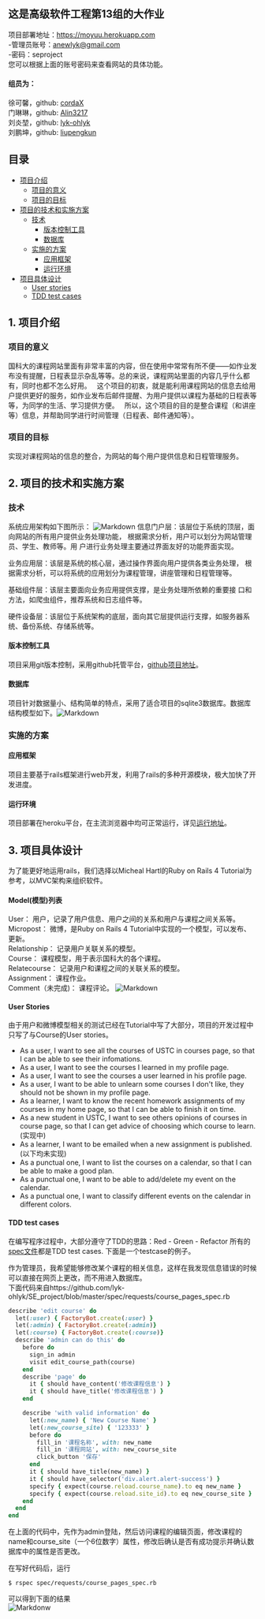 ## 这是高级软件工程第13组的大作业
项目部署地址：https://moyuu.herokuapp.com  
-管理员账号：anewlyk@gmail.com  
-密码：seproject  
您可以根据上面的账号密码来查看网站的具体功能。  

#### 组员为：
徐可馨，github: [cordaX](https://github.com/cordaX)  
门琳琳，github: [Alin3217](https://github.com/Alin3217)  
刘炎堃，github: [lyk-ohlyk](https://github.com/lyk-ohlyk)  
刘鹏坤，github: [liupengkun](https://github.com/liupengkun)  

## 目录

* [项目介绍](#1-%E9%A1%B9%E7%9B%AE%E4%BB%8B%E7%BB%8D)  
  * [项目的意义](#%E9%A1%B9%E7%9B%AE%E7%9A%84%E6%84%8F%E4%B9%89)  
  * [项目的目标](%E9%A1%B9%E7%9B%AE%E7%9A%84%E7%9B%AE%E6%A0%87)  
* [项目的技术和实施方案](#2-%E9%A1%B9%E7%9B%AE%E7%9A%84%E6%8A%80%E6%9C%AF%E5%92%8C%E5%AE%9E%E6%96%BD%E6%96%B9%E6%A1%88)  
  * [技术](#%E6%8A%80%E6%9C%AF)  
    * [版本控制工具](#%E7%89%88%E6%9C%AC%E6%8E%A7%E5%88%B6%E5%B7%A5%E5%85%B7)  
    * [数据库](#%E6%95%B0%E6%8D%AE%E5%BA%93)  
  * [实施的方案](#%E5%AE%9E%E6%96%BD%E7%9A%84%E6%96%B9%E6%A1%88)  
    * [应用框架](#%E5%BA%94%E7%94%A8%E6%A1%86%E6%9E%B6)  
    * [运行环境](#%E8%BF%90%E8%A1%8C%E7%8E%AF%E5%A2%83)  
* [项目具体设计](#3-%E9%A1%B9%E7%9B%AE%E5%85%B7%E4%BD%93%E8%AE%BE%E8%AE%A1)  
  * [User stories](#user-stories)  
  * [TDD test cases](#tdd-test-cases)  


## 1. 项目介绍
### 项目的意义
国科大的课程网站里面有非常丰富的内容，但在使用中常常有所不便——如作业发布没有提醒，日程表显示杂乱等等。总的来说，课程网站里面的内容几乎什么都有，同时也都不怎么好用。  
这个项目的初衷，就是能利用课程网站的信息去给用户提供更好的服务，如作业发布后邮件提醒、为用户提供以课程为基础的日程表等等，为同学的生活、学习提供方便。  
所以，这个项目的目的是整合课程（和讲座等）信息，并帮助同学进行时间管理（日程表、邮件通知等）。

### 项目的目标
实现对课程网站的信息的整合，为网站的每个用户提供信息和日程管理服务。

## 2. 项目的技术和实施方案
### 技术
系统应用架构如下图所示：
![Markdown](https://raw.githubusercontent.com/lyk-ohlyk/SE_project/master/Doc/架构.png)
信息门户层：该层位于系统的顶层，面向网站的所有用户提供业务处理功能，
根据需求分析，用户可以划分为网站管理员、学生、教师等。用
户进行业务处理主要通过界面友好的功能界面实现。
 
业务应用层：该层是系统的核心层，通过操作界面向用户提供各类业务处理，
根据需求分析，可以将系统的应用划分为课程管理，讲座管理和日程管理等。
 
基础组件层：该层主要面向业务应用提供支撑，是业务处理所依赖的重要接
口和方法，如爬虫组件，推荐系统和日志组件等。
 
硬件设备层：该层位于系统架构的底层，面向其它层提供运行支撑，如服务器系统、备份系统、存储系统等。
#### 版本控制工具
项目采用git版本控制，采用github托管平台，[github项目地址](https://github.com/lyk-ohlyk/SE_project)。
#### 数据库
项目针对数据量小、结构简单的特点，采用了适合项目的sqlite3数据库。数据库结构模型如下。![Markdown](https://raw.githubusercontent.com/lyk-ohlyk/SE_project/master/Doc/数据库.png)

### 实施的方案
#### 应用框架
项目主要基于rails框架进行web开发，利用了rails的多种开源模块，极大加快了开发进度。
#### 运行环境
项目部署在heroku平台，在主流浏览器中均可正常运行，详见[运行地址](https://moyuu.herokuapp.com/)。
## 3. 项目具体设计
为了能更好地运用rails，我们选择以Micheal Hartl的Ruby on Rails 4 Tutorial为参考，以MVC架构来组织软件。
#### Model(模型)列表
User： 用户，记录了用户信息、用户之间的关系和用户与课程之间关系等。  
Micropost： 微博，是Ruby on Rails 4 Tutorial中实现的一个模型，可以发布、更新。  
Relationship： 记录用户关联关系的模型。  
Course： 课程模型，用于表示国科大的各个课程。  
Relatecourse： 记录用户和课程之间的关联关系的模型。  
Assignment： 课程作业。  
Comment（未完成)： 课程评论。
![Markdown](https://raw.githubusercontent.com/lyk-ohlyk/SE_project/master/Doc/Model.png)

#### User Stories
由于用户和微博模型相关的测试已经在Tutorial中写了大部分，项目的开发过程中只写了与Course的User stories。  
* As a user, I want to see all the courses of USTC in courses page, so that I can be able to see their infomations.  
* As a user, I want to see the courses I learned in my profile page.  
* As a user, I want to see the courses a user learned in his profile page.  
* As a user, I want to be able to unlearn some courses I don't like, they should not be shown in my profile page.  
* As a learner, I want to know the recent homework assignments of my courses in my home page, so that I can be able to finish it on time.  
* As a new student in USTC, I want to see others opinions of courses in course page, so that I can get advice of choosing which course to learn.  (实现中)
* As a learner, I want to be emailed when a new assignment is published. (以下均未实现)
* As a punctual one, I want to list the courses on a calendar, so that I can be able to make a good plan.  
* As a punctual one, I want to be able to add/delete my event on the calendar.  
* As a punctual one, I want to classify different events on the calendar in different colors.  

#### TDD test cases
在编写程序过程中，大部分遵守了TDD的思路：Red - Green - Refactor
所有的[spec文件](https://github.com/lyk-ohlyk/SE_project/tree/master/spec)都是TDD test cases.
下面是一个testcase的例子。  
  
作为管理员，我希望能够修改某个课程的相关信息，这样在我发现信息错误的时候可以直接在网页上更改，而不用进入数据库。  
下面代码来自https://github.com/lyk-ohlyk/SE_project/blob/master/spec/requests/course_pages_spec.rb  
```ruby
describe 'edit course' do
  let(:user) { FactoryBot.create(:user) }
  let(:admin) { FactoryBot.create(:admin)}
  let(:course) { FactoryBot.create(:course)}
  describe 'admin can do this' do
    before do
      sign_in admin
      visit edit_course_path(course)
    end
    describe 'page' do
      it { should have_content('修改课程信息') }
      it { should have_title('修改课程信息') }
    end

    describe 'with valid information' do
      let(:new_name) { 'New Course Name' }
      let(:new_course_site) { '123333' }
      before do
        fill_in '课程名称', with: new_name
        fill_in '课程网站', with: new_course_site
        click_button '保存'
      end
      it { should have_title(new_name) }
      it { should have_selector('div.alert.alert-success') }
      specify { expect(course.reload.course_name).to eq new_name }
      specify { expect(course.reload.site_id).to eq new_course_site }
    end
  end
end
```

在上面的代码中，先作为admin登陆，然后访问课程的编辑页面，修改课程的name和course_site（一个6位数字）属性，修改后确认是否有成功提示并确认数据库中的属性是否更改。

在写好代码后，运行
```shell
$ rspec spec/requests/course_pages_spec.rb
```
可以得到下面的结果  
![Markdonw](https://raw.githubusercontent.com/lyk-ohlyk/SE_project/master/Doc/rspec%E6%88%AA%E5%9B%BE.png)
